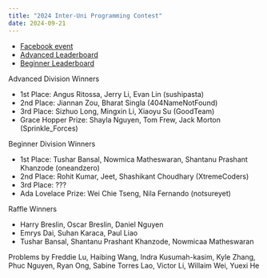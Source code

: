 ```yaml
---
title: "2024 Inter-Uni Programming Contest"
date: 2024-09-21
---
```


- [Facebook event](https://www.facebook.com/events/864069942365007)
- [Advanced Leaderboard](advanced_leaderboard)
- [Beginner Leaderboard](beginner_leaderboard)

Advanced Division Winners

- 1st Place: Angus Ritossa, Jerry Li, Evan Lin  (sushipasta)
- 2nd Place: Jiannan Zou, Bharat Singla (404NameNotFound)
- 3rd Place: Sizhuo Long, Mingxin Li, Xiaoyu Su (GoodTeam)
- Grace Hopper Prize: Shayla Nguyen, Tom Frew, Jack Morton (Sprinkle_Forces)

Beginner Division Winners

- 1st Place: Tushar Bansal, Nowmica Matheswaran, Shantanu Prashant Khanzode (oneandzero)
- 2nd Place: Rohit Kumar, Jeet, Shashikant Choudhary  (XtremeCoders)
- 3rd Place: ???
- Ada Lovelace Prize: Wei Chie Tseng, Nila Fernando (notsureyet)

Raffle Winners

- Harry Breslin, Oscar Breslin, Daniel Nguyen
- Emrys Dai, Suhan Karaca, Paul Liao
- Tushar Bansal, Shantanu Prashant Khanzode, Nowmicaa Matheswaran


Problems by Freddie Lu, Haibing Wang, Indra Kusumah-kasim, Kyle Zhang, Phuc Nguyen, Ryan Ong, Sabine Torres Lao, Victor Li, Willaim Wei, Yuexi He
